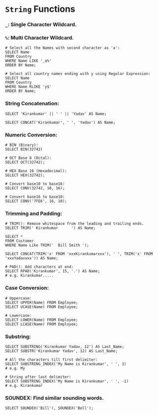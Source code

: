 # `String` Functions

### `_`: Single Character Wildcard.
### `%`: Multi Character Wildcard.

```mysql
# Select all the Names with second character as 'a':
SELECT Name 
FROM Country
WHERE Name LIKE '_a%' 
ORDER BY Name;

# Select all country names ending with y using Regular Expression:
SELECT Name
FROM Country
WHERE Name RLIKE 'y$' 
ORDER BY Name;
```      

### String Concatenation:

```mysql
SELECT 'Kirankumar' || ' ' || 'Yadav' AS Name;

SELECT CONCAT('Kirankumar', ' ', 'Yadav') AS Name;
```

### Numeric Conversion:

```mysql
# BIN (Binary):
SELECT BIN(32742)

# OCT Base 8 (Octal):
SELECT OCT(32742);

# HEX Base 16 (Hexadecimal):
SELECT HEX(32742);

# Convert base10 to base16:
SELECT CONV(32742, 10, 16);

# Convert base16 to base10:
SELECT CONV('7FE6', 16, 10);
```

### Trimming and Padding:

```mysql
# TRIM(): Remove whitespace from the leading and trailing ends.
SELECT TRIM(' Kirankumar      ') AS Name;

SELECT * 
FROM Customer
WHERE Name Like TRIM('  Bill Smith ');

SELECT CONCAT(TRIM('x' FROM 'xxxKirankumarxxx'), ' ', TRIM('x' FROM 'xxxYadavxxx')) AS Name;

# PAD(): Add characters at end:
SELECT RPAD('Kirankumar', 15, '.') AS Name;
# e.g. Kirankumar.....
```

### Case Conversion:

```mysql
# Uppercase:
SELECT UPPER(Name) FROM Employee;
SELECT UCASE(Name) FROM Employee;

# Lowercase:
SELECT LOWER(Name) FROM Employee;
SELECT LCASE(Name) FROM Employee;
```

### Substring:

```mysql
SELECT SUBSTRING('Kirankumar Yadav, 12') AS Last_Name;
SELECT SUBSTR('Kirankumar Yadav', 12) AS Last_Name;

# All the characters till first delimiter:
SELECT SUBSTRING_INDEX('My Name is Kirankumar', ' ', 1)
# e.g. My

# String after last delimiter:
SELECT SUBSTRING_INDEX('My Name is Kirankumar', ' ', -1)
# e.g. Kirankumar
```

### SOUNDEX: Find similar sounding words.

```mysql
SELECT SOUNDEX('Bill'), SOUNDEX('Bell');
```

